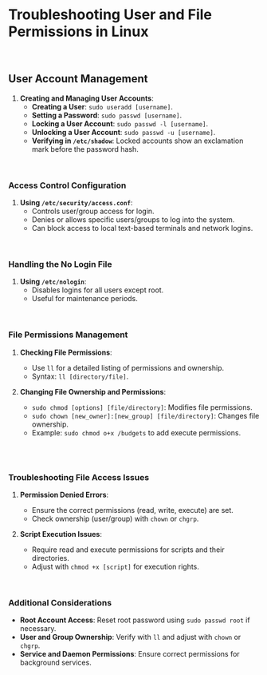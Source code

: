 # Troubleshooting User and File Permissions in Linux

<br>

## **User Account Management**

1. **Creating and Managing User Accounts**:
   - **Creating a User**: `sudo useradd [username]`.
   - **Setting a Password**: `sudo passwd [username]`.
   - **Locking a User Account**: `sudo passwd -l [username]`.
   - **Unlocking a User Account**: `sudo passwd -u [username]`.
   - **Verifying in `/etc/shadow`**: Locked accounts show an exclamation mark before the password hash.

<br>

### **Access Control Configuration**

1. **Using `/etc/security/access.conf`**:
   - Controls user/group access for login.
   - Denies or allows specific users/groups to log into the system.
   - Can block access to local text-based terminals and network logins.

<br>

### **Handling the No Login File**

1. **Using `/etc/nologin`**:
   - Disables logins for all users except root.
   - Useful for maintenance periods.

<br>

### **File Permissions Management**

1. **Checking File Permissions**:
   - Use `ll` for a detailed listing of permissions and ownership.
   - Syntax: `ll [directory/file]`.

2. **Changing File Ownership and Permissions**:
   - `sudo chmod [options] [file/directory]`: Modifies file permissions.
   - `sudo chown [new_owner]:[new_group] [file/directory]`: Changes file ownership.
   - Example: `sudo chmod o+x /budgets` to add execute permissions.

<br>
<br>

### **Troubleshooting File Access Issues**

1. **Permission Denied Errors**:
   - Ensure the correct permissions (read, write, execute) are set.
   - Check ownership (user/group) with `chown` or `chgrp`.

2. **Script Execution Issues**:
   - Require read and execute permissions for scripts and their directories.
   - Adjust with `chmod +x [script]` for execution rights.

<br>

### **Additional Considerations**

- **Root Account Access**: Reset root password using `sudo passwd root` if necessary.
- **User and Group Ownership**: Verify with `ll` and adjust with `chown` or `chgrp`.
- **Service and Daemon Permissions**: Ensure correct permissions for background services.
